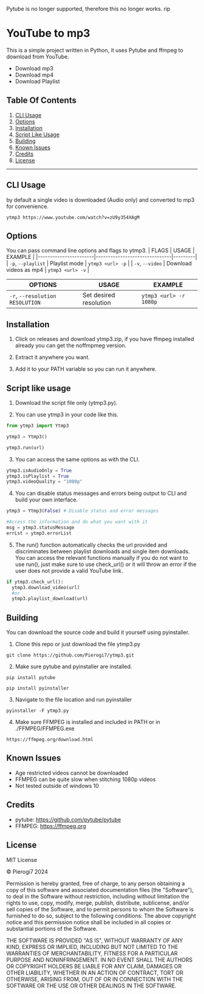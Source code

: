 Pytube is no longer supported, therefore this no longer works. rip


# YouTube to mp3

This is a simple project written in Python, it uses Pytube and ffmpeg
to download from YouTube.

* Download mp3
* Download mp4
* Download Playlist

## Table Of Contents
1.  [CLI Usage](#cli-usage)
2.  [Options](#Options)
3.  [Installation](#installation)
4.  [Script Like Usage](#script-like-usage)
5.  [Building](#building)
6.  [Known Issues](#known-issues)
7.  [Credits](#credits)
8.  [License](#license)
---

## CLI Usage
by default a single video is downloaded (Audio only) and converted to mp3 for convenience.
```
ytmp3 https://www.youtube.com/watch?v=zU9y354XAgM
```

## Options
You can pass command line options and flags to ytmp3.
| FLAGS               | USAGE                         | EXAMPLE |
|-----------------------|-------------------------------|---------|
| `-p`, `--playlist`    | Playlist mode                 | `ytmp3 <url> -p` |
| `-v`, `--video`       | Download videos as mp4        | `ytmp3 <url> -v` |


| OPTIONS                 | USAGE                         | EXAMPLE |
|-----------------------|-------------------------------|---------|
| `-r`, `--resolution RESOLUTION`  | Set desired resolution        | `ytmp3 <url> -r 1080p` |

## Installation
1. Click on releases and download ytmp3.zip, if you have ffmpeg installed already
you can get the noffmpmeg version.

2. Extract it anywhere you want.

3. Add it to your PATH variable so you can run it anywhere.

## Script like usage

1. Download the script file only (ytmp3.py).

2. You can use ytmp3 in your code like this.
```Python
from ytmp3 import Ytmp3

ytmp3 = Ytmp3()

ytmp3.run(url)
```

3. You can access the same options as with the CLI.
```Python
ytmp3.isAudioOnly = True
ytmp3.isPlaylist = True
ytmp3.videoQuality = "1080p"
```

4. You can disable status messages and errors being output to CLI and build
your own interface.
```Python
ytmp3 = Ytmp3(False) # Disable status and error messages

#Access the information and do what you want with it
msg = ytmp3.statusMessage
errLst = ytmp3.errorList
```

5. The run() function automatically checks the url provided and discriminates between
playlist downloads and single item downloads. You can access the relevant functions
manually if you do not want to use run(), just make sure to use check_url() or it
will throw an error if the user does not provide a valid YouTube link.
```Python
if ytmp3.check_url():
  ytmp3.download_video(url)
  #or
  ytmp3.playlist_download(url)
```

## Building
You can download the source code and build it yourself using pyinstaller.

1. Clone this repo or just download the file ytmp3.py
```
git clone https://github.com/Pierogi7/ytmp3.git
```
2. Make sure pytube and pyinstaller are installed.
```
pip install pytube
```
```
pip install pyinstaller
```
3. Navigate to the file location and run pyinstaller
```
pyinstaller -F ytmp3.py
```
4. Make sure FFMPEG is installed and included in PATH or in ./FFMPEG/FFMPEG.exe
```
https://ffmpeg.org/download.html
```
## Known Issues

* Age restricted videos cannot be downloaded
* FFMPEG can be quite slow when stitching 1080p videos
* Not tested outside of windows 10

## Credits

* pytube: https://github.com/pytube/pytube
* FFMPEG: https://ffmpeg.org

## License
MIT License

© Pierogi7 2024

Permission is hereby granted, free of charge, to any person obtaining a copy of this software and associated documentation files (the "Software"), to deal in the Software without restriction, including without limitation the rights to use, copy, modify, merge, publish, distribute, sublicense, and/or sell copies of the Software, and to permit persons to whom the Software is furnished to do so, subject to the following conditions: The above copyright notice and this permission notice shall be included in all copies or substantial portions of the Software.

THE SOFTWARE IS PROVIDED "AS IS", WITHOUT WARRANTY OF ANY KIND, EXPRESS OR IMPLIED, INCLUDING BUT NOT LIMITED TO THE WARRANTIES OF MERCHANTABILITY, FITNESS FOR A PARTICULAR PURPOSE AND NONINFRINGEMENT. IN NO EVENT SHALL THE AUTHORS OR COPYRIGHT HOLDERS BE LIABLE FOR ANY CLAIM, DAMAGES OR OTHER LIABILITY, WHETHER IN AN ACTION OF CONTRACT, TORT OR OTHERWISE, ARISING FROM, OUT OF OR IN CONNECTION WITH THE SOFTWARE OR THE USE OR OTHER DEALINGS IN THE SOFTWARE.

